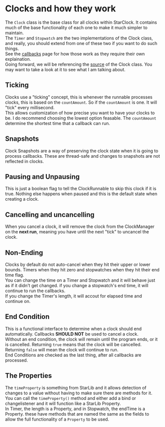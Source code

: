 # Clocks and how they work
The `Clock` class is the base class for all clocks within StarClock. It contains much of the base functionality of each one to make it much simpler to maintain.  
The `Timer` and `Stopwatch` are the two implementations of the Clock class, and really, you should extend from one of these two if you want to do such things.  
See the [callbacks](callbacks.md) page for how those work as they require their own explaination.  
Going forward, we will be referencing the [source](https://github.com/StarDevelopmentLLC/StarClock/blob/main/src/main/java/com/stardevllc/starclock/Clock.java) of the Clock class. You may want to take a look at it to see what I am talking about.  
## Ticking
Clocks use a "ticking" concept, this is whenever the runnable processes clocks, this is based on the `countAmount`. So if the `countAmount` is one. It will "tick" every millisecond.  
This allows customization of how precise you want to have your clocks to be. I do recommend choosing the lowest option feasable. The `countAmount` determine the shortest time that a callback can run.  

## Snapshots
Clock Snapshots are a way of preserving the clock state when it is going to process callbacks. These are thread-safe and changes to snapshots are not reflected in clocks. 

## Pausing and Unpausing
This is just a boolean flag to tell the ClockRunnable to skip this clock if it is true. Nothing else happens when paused and this is the default state when creating a clock.  

## Cancelling and uncancelling
When you cancel a clock, it will remove the clock from the ClockManager on the **next run**, meaning you have until the next "tick" to uncancel the clock.  

## Non-Ending
Clocks by default do not auto-cancel when they hit their upper or lower bounds. Timers when they hit zero and stopwatches when they hit their end time flag.  
You can change the time on a Timer and Stopwatch and it will behave just as if it didn't get changed. if you change a stopwatch's end time, it will continue to run the callbacks.  
If you change the Timer's length, it will accout for elapsed time and continue on.

## End Condition
This is a functional interface to determine when a clock should end automatically. Callbacks **SHOULD NOT** be used to cancel a clock.  
Without an end condition, the clock will remain until the program ends, or it is cancelled.
Returning `true` means that the clock will be cancelled. Returning `false` will mean the clock will continue to run.  
End Conditions are checked as the last thing, after all callbacks are processed. 

## The Properties
The `timeProperty` is something from StarLib and it allows detection of changes to a value without having to make sure there are methods for it. You can call the `timeProperty()` method and either add a bind or changelistener and it will function like a StarLib Property.  
In Timer, the length is a Property, and in Stopwatch, the endTime is a Property. these have methods that are named the same as the fields to allow the full functionality of a `Property` to be used. 